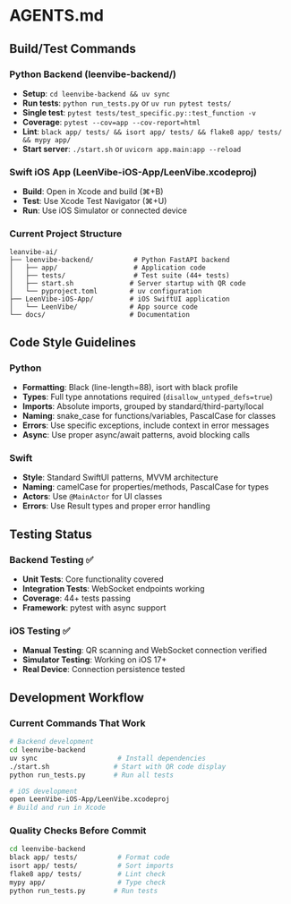# AGENTS.md

## Build/Test Commands

### Python Backend (leenvibe-backend/)
- **Setup**: `cd leenvibe-backend && uv sync`
- **Run tests**: `python run_tests.py` or `uv run pytest tests/`
- **Single test**: `pytest tests/test_specific.py::test_function -v`
- **Coverage**: `pytest --cov=app --cov-report=html`
- **Lint**: `black app/ tests/ && isort app/ tests/ && flake8 app/ tests/ && mypy app/`
- **Start server**: `./start.sh` or `uvicorn app.main:app --reload`

### Swift iOS App (LeenVibe-iOS-App/LeenVibe.xcodeproj)
- **Build**: Open in Xcode and build (⌘+B)
- **Test**: Use Xcode Test Navigator (⌘+U)
- **Run**: Use iOS Simulator or connected device

### Current Project Structure
```
leanvibe-ai/
├── leenvibe-backend/          # Python FastAPI backend
│   ├── app/                   # Application code
│   ├── tests/                 # Test suite (44+ tests)
│   ├── start.sh              # Server startup with QR code
│   └── pyproject.toml        # uv configuration
├── LeenVibe-iOS-App/         # iOS SwiftUI application  
│   └── LeenVibe/             # App source code
└── docs/                     # Documentation
```

## Code Style Guidelines

### Python
- **Formatting**: Black (line-length=88), isort with black profile
- **Types**: Full type annotations required (`disallow_untyped_defs=true`)
- **Imports**: Absolute imports, grouped by standard/third-party/local
- **Naming**: snake_case for functions/variables, PascalCase for classes
- **Errors**: Use specific exceptions, include context in error messages
- **Async**: Use proper async/await patterns, avoid blocking calls

### Swift
- **Style**: Standard SwiftUI patterns, MVVM architecture
- **Naming**: camelCase for properties/methods, PascalCase for types
- **Actors**: Use `@MainActor` for UI classes
- **Errors**: Use Result types and proper error handling

## Testing Status

### Backend Testing ✅
- **Unit Tests**: Core functionality covered
- **Integration Tests**: WebSocket endpoints working
- **Coverage**: 44+ tests passing
- **Framework**: pytest with async support

### iOS Testing ✅
- **Manual Testing**: QR scanning and WebSocket connection verified
- **Simulator Testing**: Working on iOS 17+
- **Real Device**: Connection persistence tested

## Development Workflow

### Current Commands That Work
```bash
# Backend development
cd leenvibe-backend
uv sync                    # Install dependencies
./start.sh                # Start with QR code display
python run_tests.py       # Run all tests

# iOS development  
open LeenVibe-iOS-App/LeenVibe.xcodeproj
# Build and run in Xcode
```

### Quality Checks Before Commit
```bash
cd leenvibe-backend
black app/ tests/          # Format code
isort app/ tests/          # Sort imports  
flake8 app/ tests/         # Lint check
mypy app/                  # Type check
python run_tests.py       # Run tests
```